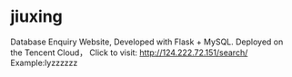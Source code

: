 # jiuxing
Database Enquiry Website,
Developed with Flask + MySQL.
Deployed on the Tencent Cloud，
Click to visit: http://124.222.72.151/search/
Example:lyzzzzzz
